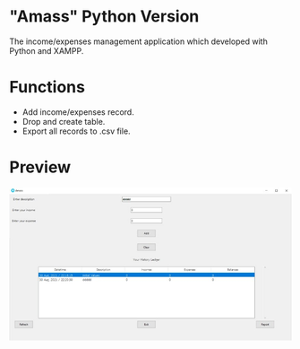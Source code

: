 # "Amass" Python Version
The income/expenses management application which developed with Python and XAMPP.

# Functions
  * Add income/expenses record.
  * Drop and create table.
  * Export all records to .csv file.

# Preview
![picture alt](https://github.com/SlickleZ/amass-python/blob/main/Amass_Python.jpg?raw=true)

